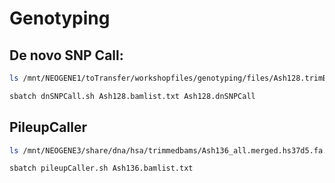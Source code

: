 # Genotyping

## De novo SNP Call:

```bash
ls /mnt/NEOGENE1/toTransfer/workshopfiles/genotyping/files/Ash128.trimBAM.chr7.bam > Ash128.bamlist.txt

sbatch dnSNPCall.sh Ash128.bamlist.txt Ash128.dnSNPCall
```

## PileupCaller

```bash
ls /mnt/NEOGENE3/share/dna/hsa/trimmedbams/Ash136_all.merged.hs37d5.fa.cons.90perc.trimBAM.bam > Ash136.bamlist.txt

sbatch pileupCaller.sh Ash136.bamlist.txt 
```

